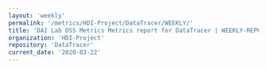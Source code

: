 ```yaml
---
layout: 'weekly'
permalink: '/metrics/HDI-Project/DataTracer/WEEKLY/'
title: 'DAI Lab OSS Metrics Metrics report for DataTracer | WEEKLY-REPORT-2020-03-22'
organization: 'HDI-Project'
repository: 'DataTracer'
current_date: '2020-03-22'
---
```

